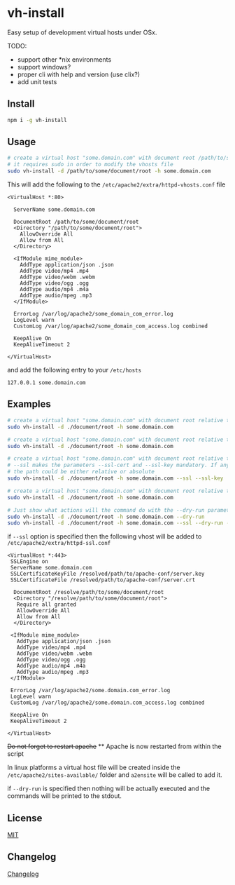 # vh-install

Easy setup of development virtual hosts under OSx.

TODO:

- support other *nix environments
- support windows?
- proper cli with help and version (use clix?)
- add unit tests

## Install

```bash
npm i -g vh-install
```

## Usage

```bash
# create a virtual host "some.domain.com" with document root /path/to/some/document/root
# it requires sudo in order to modify the vhosts file
sudo vh-install -d /path/to/some/document/root -h some.domain.com
```

This will add the following to the `/etc/apache2/extra/httpd-vhosts.conf` file

```
<VirtualHost *:80>

  ServerName some.domain.com

  DocumentRoot /path/to/some/document/root
  <Directory "/path/to/some/document/root">
    AllowOverride All
    Allow from All
  </Directory>

  <IfModule mime_module>
    AddType application/json .json
    AddType video/mp4 .mp4
    AddType video/webm .webm
    AddType video/ogg .ogg
    AddType audio/mp4 .m4a
    AddType audio/mpeg .mp3
  </IfModule>

  ErrorLog /var/log/apache2/some_domain_com_error.log
  LogLevel warn
  CustomLog /var/log/apache2/some_domain_com_access.log combined

  KeepAlive On
  KeepAliveTimeout 2

</VirtualHost>
```

and add the following entry to your `/etc/hosts`

```
127.0.0.1 some.domain.com
```

## Examples

```bash
# create a virtual host "some.domain.com" with document root relative to the current execution folder ./document/root
sudo vh-install -d ./document/root -h some.domain.com

# create a virtual host "some.domain.com" with document root relative to the current execution folder ./document/root
sudo vh-install -d ./document/root -h some.domain.com

# create a virtual host "some.domain.com" with document root relative to the current execution folder ./document/root
# --ssl makes the parameters --ssl-cert and --ssl-key mandatory. If any of them is missing a prompt message will appear.
# the path could be either relative or absolute
sudo vh-install -d ./document/root -h some.domain.com --ssl --ssl-key ./apache-conf/server.key --ssl-cert ./apache-conf/server.crt

# create a virtual host "some.domain.com" with document root relative to the current execution folder ./document/root in linux
sudo vh-install -d ./document/root -h some.domain.com

# Just show what actions will the command do with the --dry-run parameter
sudo vh-install -d ./document/root -h some.domain.com --dry-run
sudo vh-install -d ./document/root -h some.domain.com --ssl --dry-run --ssl-key ./apache-conf/server.key --ssl-cert ./apache-conf/server.crt
```

if `--ssl` option is specified then the following vhost will be added to `/etc/apache2/extra/httpd-ssl.conf`

```
<VirtualHost *:443>
 SSLEngine on
 ServerName some.domain.com
 SSLCertificateKeyFile /resolved/path/to/apache-conf/server.key
 SSLCertificateFile /resolved/path/to/apache-conf/server.crt

  DocumentRoot /resolve/path/to/some/document/root
  <Directory "/resolve/path/to/some/document/root">
   Require all granted
   AllowOverride All
   Allow from All
  </Directory>

 <IfModule mime_module>
   AddType application/json .json
   AddType video/mp4 .mp4
   AddType video/webm .webm
   AddType video/ogg .ogg
   AddType audio/mp4 .m4a
   AddType audio/mpeg .mp3
 </IfModule>

 ErrorLog /var/log/apache2/some.domain.com_error.log
 LogLevel warn
 CustomLog /var/log/apache2/some.domain.com_access.log combined

 KeepAlive On
 KeepAliveTimeout 2

</VirtualHost>
```

~~Do not forget to restart apache~~ ** Apache is now restarted from within the script

In linux platforms a virtual host file will be created inside the `/etc/apache2/sites-available/` folder and `a2ensite` will be called to add it.

if `--dry-run` is specified then nothing will be actually executed and the commands will be printed to the stdout.

## License

[MIT](./LICENSE)

## Changelog

[Changelog](./changelog.md)

